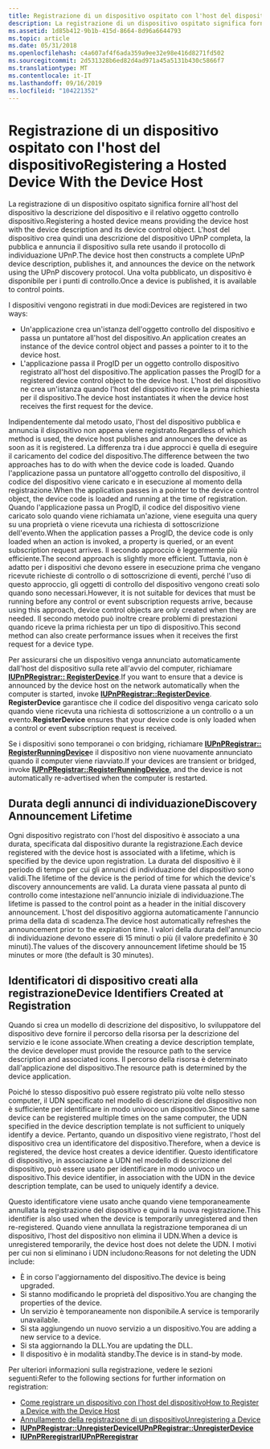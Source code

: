 ```yaml
---
title: Registrazione di un dispositivo ospitato con l'host del dispositivo
description: La registrazione di un dispositivo ospitato significa fornire all'host del dispositivo la descrizione del dispositivo e il relativo oggetto controllo dispositivo.
ms.assetid: 1d85b412-9b1b-415d-8664-8d96a6644793
ms.topic: article
ms.date: 05/31/2018
ms.openlocfilehash: c4a607af4f6ada359a9ee32e98e416d8271fd502
ms.sourcegitcommit: 2d531328b6ed82d4ad971a45a5131b430c5866f7
ms.translationtype: MT
ms.contentlocale: it-IT
ms.lasthandoff: 09/16/2019
ms.locfileid: "104221352"
---
```

# <a name="registering-a-hosted-device-with-the-device-host"></a><span data-ttu-id="a377f-103">Registrazione di un dispositivo ospitato con l'host del dispositivo</span><span class="sxs-lookup"><span data-stu-id="a377f-103">Registering a Hosted Device With the Device Host</span></span>

<span data-ttu-id="a377f-104">La registrazione di un dispositivo ospitato significa fornire all'host del dispositivo la descrizione del dispositivo e il relativo oggetto controllo dispositivo.</span><span class="sxs-lookup"><span data-stu-id="a377f-104">Registering a hosted device means providing the device host with the device description and its device control object.</span></span> <span data-ttu-id="a377f-105">L'host del dispositivo crea quindi una descrizione del dispositivo UPnP completa, la pubblica e annuncia il dispositivo sulla rete usando il protocollo di individuazione UPnP.</span><span class="sxs-lookup"><span data-stu-id="a377f-105">The device host then constructs a complete UPnP device description, publishes it, and announces the device on the network using the UPnP discovery protocol.</span></span> <span data-ttu-id="a377f-106">Una volta pubblicato, un dispositivo è disponibile per i punti di controllo.</span><span class="sxs-lookup"><span data-stu-id="a377f-106">Once a device is published, it is available to control points.</span></span>

<span data-ttu-id="a377f-107">I dispositivi vengono registrati in due modi:</span><span class="sxs-lookup"><span data-stu-id="a377f-107">Devices are registered in two ways:</span></span>

-   <span data-ttu-id="a377f-108">Un'applicazione crea un'istanza dell'oggetto controllo del dispositivo e passa un puntatore all'host del dispositivo.</span><span class="sxs-lookup"><span data-stu-id="a377f-108">An application creates an instance of the device control object and passes a pointer to it to the device host.</span></span>
-   <span data-ttu-id="a377f-109">L'applicazione passa il ProgID per un oggetto controllo dispositivo registrato all'host del dispositivo.</span><span class="sxs-lookup"><span data-stu-id="a377f-109">The application passes the ProgID for a registered device control object to the device host.</span></span> <span data-ttu-id="a377f-110">L'host del dispositivo ne crea un'istanza quando l'host del dispositivo riceve la prima richiesta per il dispositivo.</span><span class="sxs-lookup"><span data-stu-id="a377f-110">The device host instantiates it when the device host receives the first request for the device.</span></span>

<span data-ttu-id="a377f-111">Indipendentemente dal metodo usato, l'host del dispositivo pubblica e annuncia il dispositivo non appena viene registrato.</span><span class="sxs-lookup"><span data-stu-id="a377f-111">Regardless of which method is used, the device host publishes and announces the device as soon as it is registered.</span></span> <span data-ttu-id="a377f-112">La differenza tra i due approcci è quella di eseguire il caricamento del codice del dispositivo.</span><span class="sxs-lookup"><span data-stu-id="a377f-112">The difference between the two approaches has to do with when the device code is loaded.</span></span> <span data-ttu-id="a377f-113">Quando l'applicazione passa un puntatore all'oggetto controllo del dispositivo, il codice del dispositivo viene caricato e in esecuzione al momento della registrazione.</span><span class="sxs-lookup"><span data-stu-id="a377f-113">When the application passes in a pointer to the device control object, the device code is loaded and running at the time of registration.</span></span> <span data-ttu-id="a377f-114">Quando l'applicazione passa un ProgID, il codice del dispositivo viene caricato solo quando viene richiamata un'azione, viene eseguita una query su una proprietà o viene ricevuta una richiesta di sottoscrizione dell'evento.</span><span class="sxs-lookup"><span data-stu-id="a377f-114">When the application passes a ProgID, the device code is only loaded when an action is invoked, a property is queried, or an event subscription request arrives.</span></span> <span data-ttu-id="a377f-115">Il secondo approccio è leggermente più efficiente.</span><span class="sxs-lookup"><span data-stu-id="a377f-115">The second approach is slightly more efficient.</span></span> <span data-ttu-id="a377f-116">Tuttavia, non è adatto per i dispositivi che devono essere in esecuzione prima che vengano ricevute richieste di controllo o di sottoscrizione di eventi, perché l'uso di questo approccio, gli oggetti di controllo del dispositivo vengono creati solo quando sono necessari.</span><span class="sxs-lookup"><span data-stu-id="a377f-116">However, it is not suitable for devices that must be running before any control or event subscription requests arrive, because using this approach, device control objects are only created when they are needed.</span></span> <span data-ttu-id="a377f-117">Il secondo metodo può inoltre creare problemi di prestazioni quando riceve la prima richiesta per un tipo di dispositivo.</span><span class="sxs-lookup"><span data-stu-id="a377f-117">This second method can also create performance issues when it receives the first request for a device type.</span></span>

<span data-ttu-id="a377f-118">Per assicurarsi che un dispositivo venga annunciato automaticamente dall'host del dispositivo sulla rete all'avvio del computer, richiamare [**IUPnPRegistrar:: RegisterDevice**](/windows/desktop/api/Upnphost/nf-upnphost-iupnpregistrar-registerdevice).</span><span class="sxs-lookup"><span data-stu-id="a377f-118">If you want to ensure that a device is announced by the device host on the network automatically when the computer is started, invoke [**IUPnPRegistrar::RegisterDevice**](/windows/desktop/api/Upnphost/nf-upnphost-iupnpregistrar-registerdevice).</span></span> <span data-ttu-id="a377f-119">**RegisterDevice** garantisce che il codice del dispositivo venga caricato solo quando viene ricevuta una richiesta di sottoscrizione a un controllo o a un evento.</span><span class="sxs-lookup"><span data-stu-id="a377f-119">**RegisterDevice** ensures that your device code is only loaded when a control or event subscription request is received.</span></span>

<span data-ttu-id="a377f-120">Se i dispositivi sono temporanei o con bridging, richiamare [**IUPnPRegistrar:: RegisterRunningDevice**](/windows/desktop/api/Upnphost/nf-upnphost-iupnpregistrar-registerrunningdevice)e il dispositivo non viene nuovamente annunciato quando il computer viene riavviato.</span><span class="sxs-lookup"><span data-stu-id="a377f-120">If your devices are transient or bridged, invoke [**IUPnPRegistrar::RegisterRunningDevice**](/windows/desktop/api/Upnphost/nf-upnphost-iupnpregistrar-registerrunningdevice), and the device is not automatically re-advertised when the computer is restarted.</span></span>

## <a name="discovery-announcement-lifetime"></a><span data-ttu-id="a377f-121">Durata degli annunci di individuazione</span><span class="sxs-lookup"><span data-stu-id="a377f-121">Discovery Announcement Lifetime</span></span>

<span data-ttu-id="a377f-122">Ogni dispositivo registrato con l'host del dispositivo è associato a una durata, specificata dal dispositivo durante la registrazione.</span><span class="sxs-lookup"><span data-stu-id="a377f-122">Each device registered with the device host is associated with a lifetime, which is specified by the device upon registration.</span></span> <span data-ttu-id="a377f-123">La durata del dispositivo è il periodo di tempo per cui gli annunci di individuazione del dispositivo sono validi.</span><span class="sxs-lookup"><span data-stu-id="a377f-123">The lifetime of the device is the period of time for which the device's discovery announcements are valid.</span></span> <span data-ttu-id="a377f-124">La durata viene passata al punto di controllo come intestazione nell'annuncio iniziale di individuazione.</span><span class="sxs-lookup"><span data-stu-id="a377f-124">The lifetime is passed to the control point as a header in the initial discovery announcement.</span></span> <span data-ttu-id="a377f-125">L'host del dispositivo aggiorna automaticamente l'annuncio prima della data di scadenza.</span><span class="sxs-lookup"><span data-stu-id="a377f-125">The device host automatically refreshes the announcement prior to the expiration time.</span></span> <span data-ttu-id="a377f-126">I valori della durata dell'annuncio di individuazione devono essere di 15 minuti o più (il valore predefinito è 30 minuti).</span><span class="sxs-lookup"><span data-stu-id="a377f-126">The values of the discovery announcement lifetime should be 15 minutes or more (the default is 30 minutes).</span></span>

## <a name="device-identifiers-created-at-registration"></a><span data-ttu-id="a377f-127">Identificatori di dispositivo creati alla registrazione</span><span class="sxs-lookup"><span data-stu-id="a377f-127">Device Identifiers Created at Registration</span></span>

<span data-ttu-id="a377f-128">Quando si crea un modello di descrizione del dispositivo, lo sviluppatore del dispositivo deve fornire il percorso della risorsa per la descrizione del servizio e le icone associate.</span><span class="sxs-lookup"><span data-stu-id="a377f-128">When creating a device description template, the device developer must provide the resource path to the service description and associated icons.</span></span> <span data-ttu-id="a377f-129">Il percorso della risorsa è determinato dall'applicazione del dispositivo.</span><span class="sxs-lookup"><span data-stu-id="a377f-129">The resource path is determined by the device application.</span></span>

<span data-ttu-id="a377f-130">Poiché lo stesso dispositivo può essere registrato più volte nello stesso computer, il UDN specificato nel modello di descrizione del dispositivo non è sufficiente per identificare in modo univoco un dispositivo.</span><span class="sxs-lookup"><span data-stu-id="a377f-130">Since the same device can be registered multiple times on the same computer, the UDN specified in the device description template is not sufficient to uniquely identify a device.</span></span> <span data-ttu-id="a377f-131">Pertanto, quando un dispositivo viene registrato, l'host del dispositivo crea un identificatore del dispositivo.</span><span class="sxs-lookup"><span data-stu-id="a377f-131">Therefore, when a device is registered, the device host creates a device identifier.</span></span> <span data-ttu-id="a377f-132">Questo identificatore di dispositivo, in associazione a UDN nel modello di descrizione del dispositivo, può essere usato per identificare in modo univoco un dispositivo.</span><span class="sxs-lookup"><span data-stu-id="a377f-132">This device identifier, in association with the UDN in the device description template, can be used to uniquely identify a device.</span></span>

<span data-ttu-id="a377f-133">Questo identificatore viene usato anche quando viene temporaneamente annullata la registrazione del dispositivo e quindi la nuova registrazione.</span><span class="sxs-lookup"><span data-stu-id="a377f-133">This identifier is also used when the device is temporarily unregistered and then re-registered.</span></span> <span data-ttu-id="a377f-134">Quando viene annullata la registrazione temporanea di un dispositivo, l'host del dispositivo non elimina il UDN.</span><span class="sxs-lookup"><span data-stu-id="a377f-134">When a device is unregistered temporarily, the device host does not delete the UDN.</span></span> <span data-ttu-id="a377f-135">I motivi per cui non si eliminano i UDN includono:</span><span class="sxs-lookup"><span data-stu-id="a377f-135">Reasons for not deleting the UDN include:</span></span>

-   <span data-ttu-id="a377f-136">È in corso l'aggiornamento del dispositivo.</span><span class="sxs-lookup"><span data-stu-id="a377f-136">The device is being upgraded.</span></span>
-   <span data-ttu-id="a377f-137">Si stanno modificando le proprietà del dispositivo.</span><span class="sxs-lookup"><span data-stu-id="a377f-137">You are changing the properties of the device.</span></span>
-   <span data-ttu-id="a377f-138">Un servizio è temporaneamente non disponibile.</span><span class="sxs-lookup"><span data-stu-id="a377f-138">A service is temporarily unavailable.</span></span>
-   <span data-ttu-id="a377f-139">Si sta aggiungendo un nuovo servizio a un dispositivo.</span><span class="sxs-lookup"><span data-stu-id="a377f-139">You are adding a new service to a device.</span></span>
-   <span data-ttu-id="a377f-140">Si sta aggiornando la DLL.</span><span class="sxs-lookup"><span data-stu-id="a377f-140">You are updating the DLL.</span></span>
-   <span data-ttu-id="a377f-141">Il dispositivo è in modalità standby.</span><span class="sxs-lookup"><span data-stu-id="a377f-141">The device is in stand-by mode.</span></span>

<span data-ttu-id="a377f-142">Per ulteriori informazioni sulla registrazione, vedere le sezioni seguenti:</span><span class="sxs-lookup"><span data-stu-id="a377f-142">Refer to the following sections for further information on registration:</span></span>

-   [<span data-ttu-id="a377f-143">Come registrare un dispositivo con l'host del dispositivo</span><span class="sxs-lookup"><span data-stu-id="a377f-143">How to Register a Device with the Device Host</span></span>](how-to-register-a-device-with-the-device-host.md)
-   [<span data-ttu-id="a377f-144">Annullamento della registrazione di un dispositivo</span><span class="sxs-lookup"><span data-stu-id="a377f-144">Unregistering a Device</span></span>](unregistering-a-device.md)
-   [<span data-ttu-id="a377f-145">**IUPnPRegistrar::UnregisterDevice**</span><span class="sxs-lookup"><span data-stu-id="a377f-145">**IUPnPRegistrar::UnregisterDevice**</span></span>](/windows/desktop/api/Upnphost/nf-upnphost-iupnpregistrar-unregisterdevice)
-   [<span data-ttu-id="a377f-146">**IUPnPReregistrar**</span><span class="sxs-lookup"><span data-stu-id="a377f-146">**IUPnPReregistrar**</span></span>](/windows/desktop/api/Upnphost/nn-upnphost-iupnpreregistrar)

 

 




